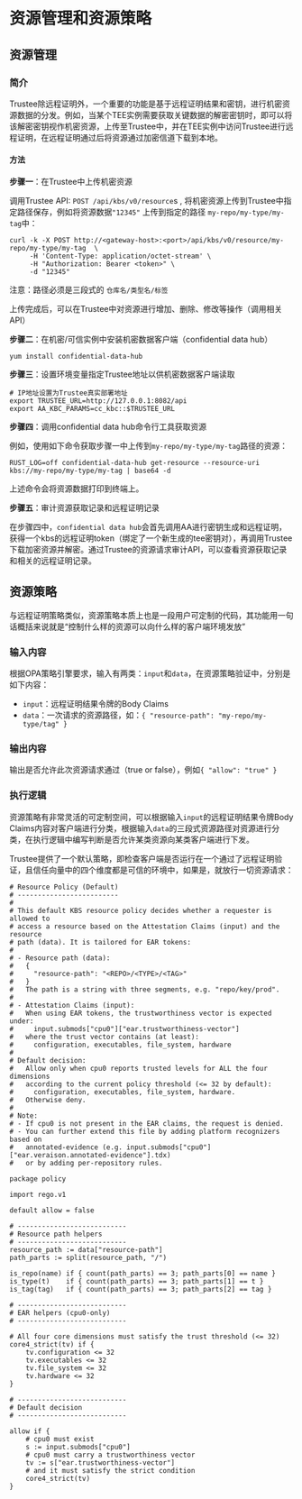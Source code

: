 # 资源管理和资源策略

## 资源管理

### 简介

Trustee除远程证明外，一个重要的功能是基于远程证明结果和密钥，进行机密资源数据的分发。例如，当某个TEE实例需要获取关键数据的解密密钥时，即可以将该解密密钥视作机密资源，上传至Trustee中，并在TEE实例中访问Trustee进行远程证明，在远程证明通过后将资源通过加密信道下载到本地。

#### 方法

**步骤一**：在Trustee中上传机密资源

调用Trustee API:  `POST /api/kbs/v0/resource`s , 将机密资源上传到Trustee中指定路径保存，例如将资源数据`"12345"` 上传到指定的路径 `my-repo/my-type/my-tag`中：

```shell
curl -k -X POST http://<gateway-host>:<port>/api/kbs/v0/resource/my-repo/my-type/my-tag  \
     -H 'Content-Type: application/octet-stream' \
     -H "Authorization: Bearer <token>" \
     -d "12345"
```

注意：路径必须是三段式的 `仓库名/类型名/标签`

上传完成后，可以在Trustee中对资源进行增加、删除、修改等操作（调用相关API）

**步骤二**：在机密/可信实例中安装机密数据客户端（confidential data hub）

```shell
yum install confidential-data-hub
```

**步骤三**：设置环境变量指定Trustee地址以供机密数据客户端读取

```shell
# IP地址设置为Trustee真实部署地址
export TRUSTEE_URL=http://127.0.0.1:8082/api
export AA_KBC_PARAMS=cc_kbc::$TRUSTEE_URL
```

**步骤四**：调用confidential data hub命令行工具获取资源

例如，使用如下命令获取步骤一中上传到`my-repo/my-type/my-tag`路径的资源：

```shell
RUST_LOG=off confidential-data-hub get-resource --resource-uri kbs://my-repo/my-type/my-tag | base64 -d
```

上述命令会将资源数据打印到终端上。

**步骤五**：审计资源获取记录和远程证明记录

在步骤四中，`confidential data hub`会首先调用AA进行密钥生成和远程证明，获得一个kbs的远程证明token（绑定了一个新生成的tee密钥对），再调用Trustee下载加密资源并解密。通过Trustee的资源请求审计API，可以查看资源获取记录和相关的远程证明记录。

## 资源策略

与远程证明策略类似，资源策略本质上也是一段用户可定制的代码，其功能用一句话概括来说就是“控制什么样的资源可以向什么样的客户端环境发放”

### 输入内容

根据OPA策略引擎要求，输入有两类：`input`和`data`，在资源策略验证中，分别是如下内容：

- `input`：远程证明结果令牌的Body Claims
- `data`：一次请求的资源路径，如：`{ "resource-path": "my-repo/my-type/tag" }`

### 输出内容

输出是否允许此次资源请求通过（true or false），例如`{ "allow": "true" }`

### 执行逻辑

资源策略有非常灵活的可定制空间，可以根据输入`input`的远程证明结果令牌Body Claims内容对客户端进行分类，根据输入`data`的三段式资源路径对资源进行分类，在执行逻辑中编写判断是否允许某类资源向某类客户端进行下发。

Trustee提供了一个默认策略，即检查客户端是否运行在一个通过了远程证明验证，且信任向量中的四个维度都是可信的环境中，如果是，就放行一切资源请求：


```
# Resource Policy (Default)
# -------------------------
#
# This default KBS resource policy decides whether a requester is allowed to
# access a resource based on the Attestation Claims (input) and the resource
# path (data). It is tailored for EAR tokens:
#
# - Resource path (data):
#   {
#     "resource-path": "<REPO>/<TYPE>/<TAG>"
#   }
#   The path is a string with three segments, e.g. "repo/key/prod".
#
# - Attestation Claims (input):
#   When using EAR tokens, the trustworthiness vector is expected under:
#     input.submods["cpu0"]["ear.trustworthiness-vector"]
#   where the trust vector contains (at least):
#     configuration, executables, file_system, hardware
#
# Default decision:
#   Allow only when cpu0 reports trusted levels for ALL the four dimensions
#   according to the current policy threshold (<= 32 by default):
#     configuration, executables, file_system, hardware.
#   Otherwise deny.
#
# Note:
# - If cpu0 is not present in the EAR claims, the request is denied.
# - You can further extend this file by adding platform recognizers based on
#   annotated-evidence (e.g. input.submods["cpu0"]["ear.veraison.annotated-evidence"].tdx)
#   or by adding per-repository rules.

package policy

import rego.v1

default allow = false

# ---------------------------
# Resource path helpers
# ---------------------------
resource_path := data["resource-path"]
path_parts := split(resource_path, "/")

is_repo(name) if { count(path_parts) == 3; path_parts[0] == name }
is_type(t)    if { count(path_parts) == 3; path_parts[1] == t }
is_tag(tag)   if { count(path_parts) == 3; path_parts[2] == tag }

# ---------------------------
# EAR helpers (cpu0-only)
# ---------------------------

# All four core dimensions must satisfy the trust threshold (<= 32)
core4_strict(tv) if {
	tv.configuration <= 32
	tv.executables <= 32
	tv.file_system <= 32
	tv.hardware <= 32
}

# ---------------------------
# Default decision
# ---------------------------

allow if {
	# cpu0 must exist
	s := input.submods["cpu0"]
	# cpu0 must carry a trustworthiness vector
	tv := s["ear.trustworthiness-vector"]
	# and it must satisfy the strict condition
	core4_strict(tv)
}
```